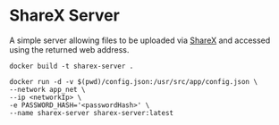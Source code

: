 # ShareX Server

A simple server allowing files to be uploaded via [ShareX](https://sharex.github.io/) and accessed using the returned web address.

```
docker build -t sharex-server .
```

```
docker run -d -v $(pwd)/config.json:/usr/src/app/config.json \
--network app_net \
--ip <networkIp> \
-e PASSWORD_HASH='<passwordHash>' \
--name sharex-server sharex-server:latest
```